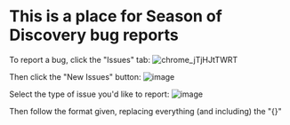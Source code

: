 # This is a place for Season of Discovery bug reports

To report a bug, click the "Issues" tab:
![chrome_jTjHJtTWRT](https://github.com/JamminL/sod-bugs/assets/107503518/0646e7f2-c54e-472a-88cb-45a0fcd5a238)


Then click the "New Issues" button:
![image](https://github.com/JamminL/sod-bugs/assets/107503518/6d74c941-ae69-49a1-9eed-8c2e1edd1e4e)

Select the type of issue you'd like to report:
![image](https://github.com/JamminL/sod-bugs/assets/107503518/3e60b721-79e3-4bac-9748-d273e1ab29ff)

 Then follow the format given, replacing everything (and including) the "{}"
